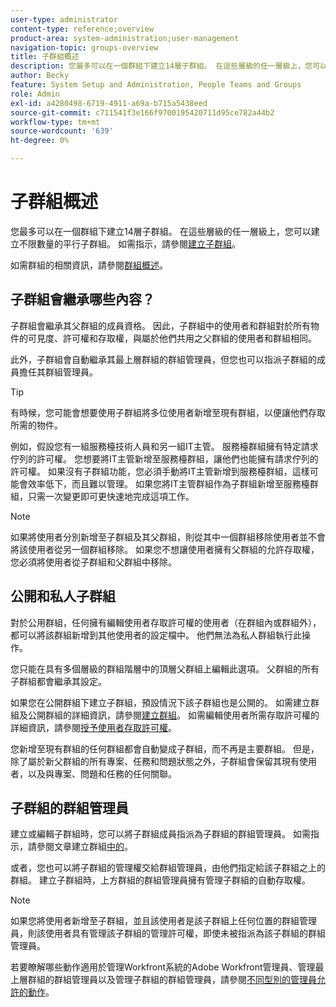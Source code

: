 ```yaml
---
user-type: administrator
content-type: reference;overview
product-area: system-administration;user-management
navigation-topic: groups-overview
title: 子群組概述
description: 您最多可以在一個群組下建立14層子群組。 在這些層級的任一層級上，您可以建立不限數量的平行子群組。
author: Becky
feature: System Setup and Administration, People Teams and Groups
role: Admin
exl-id: a4280498-6719-4911-a69a-b715a5438eed
source-git-commit: c711541f3e166f9700195420711d95ce782a44b2
workflow-type: tm+mt
source-wordcount: '639'
ht-degree: 0%

---
```


# 子群組概述

您最多可以在一個群組下建立14層子群組。 在這些層級的任一層級上，您可以建立不限數量的平行子群組。 如需指示，請參閱[建立子群組](../../../administration-and-setup/manage-groups/create-and-manage-subgroups/create-a-subgroup.md)。

如需群組的相關資訊，請參閱[群組概述](../../../administration-and-setup/manage-groups/groups-overview/groups.md)。

## 子群組會繼承哪些內容？

子群組會繼承其父群組的成員資格。 因此，子群組中的使用者和群組對於所有物件的可見度、許可權和存取權，與屬於他們共用之父群組的使用者和群組相同。

此外，子群組會自動繼承其最上層群組的群組管理員，但您也可以指派子群組的成員擔任其群組管理員。

>[!TIP]
>
>有時候，您可能會想要使用子群組將多位使用者新增至現有群組，以便讓他們存取所需的物件。
>
>例如，假設您有一組服務檯技術人員和另一組IT主管。 服務檯群組擁有特定請求佇列的許可權。 您想要將IT主管新增至服務檯群組，讓他們也能擁有請求佇列的許可權。 如果沒有子群組功能，您必須手動將IT主管新增到服務檯群組，這樣可能會效率低下，而且難以管理。 如果您將IT主管群組作為子群組新增至服務檯群組，只需一次變更即可更快速地完成這項工作。

>[!NOTE]
>
>如果將使用者分別新增至子群組及其父群組，則從其中一個群組移除使用者並不會將該使用者從另一個群組移除。 如果您不想讓使用者擁有父群組的允許存取權，您必須將使用者從子群組和父群組中移除。

## 公開和私人子群組

對於公用群組，任何擁有編輯使用者存取許可權的使用者（在群組內或群組外），都可以將該群組新增到其他使用者的設定檔中。 他們無法為私人群組執行此操作。

您只能在具有多個層級的群組階層中的頂層父群組上編輯此選項。 父群組的所有子群組都會繼承其設定。

如果您在公開群組下建立子群組，預設情況下該子群組也是公開的。 如需建立群組及公開群組的詳細資訊，請參閱[建立群組](../../../administration-and-setup/manage-groups/create-and-manage-groups/create-a-group.md)。 如需編輯使用者所需存取許可權的詳細資訊，請參閱[授予使用者存取許可權](../../../administration-and-setup/add-users/configure-and-grant-access/grant-access-other-users.md)。

您新增至現有群組的任何群組都會自動變成子群組，而不再是主要群組。 但是，除了屬於新父群組的所有專案、任務和問題狀態之外，子群組會保留其現有使用者，以及與專案、問題和任務的任何關聯。

## 子群組的群組管理員

<!--
Group Admins of a subgroup can't manage statuses or project preferences of the subgroup YET (Sprint 22/Oct 28, 2020)</p>
-->

建立或編輯子群組時，您可以將子群組成員指派為子群組的群組管理員。 如需指示，請參閱文章[](../../../administration-and-setup/manage-groups/create-and-manage-groups/create-a-group.md#create)建立群組[中的](../../../administration-and-setup/manage-groups/create-and-manage-groups/create-a-group.md)。

或者，您也可以將子群組的管理權交給群組管理員，由他們指定給該子群組之上的群組。 建立子群組時，上方群組的群組管理員擁有管理子群組的自動存取權。

>[!NOTE]
>
>如果您將使用者新增至子群組，並且該使用者是該子群組上任何位置的群組管理員，則該使用者具有管理該子群組的管理許可權，即使未被指派為該子群組的群組管理員。

若要瞭解哪些動作適用於管理Workfront系統的Adobe Workfront管理員、管理最上層群組的群組管理員以及管理子群組的群組管理員，請參閱[不同型別的管理員允許的動作](../../../administration-and-setup/manage-groups/group-roles/group-actions-allowed-different-types-admins.md)。
